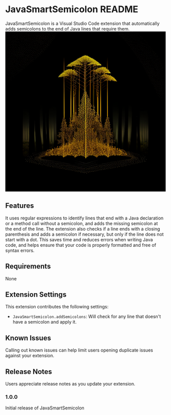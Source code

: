 # JavaSmartSemicolon README

JavaSmartSemicolon is a Visual Studio Code extension that automatically adds semicolons to the end of Java lines that require them.
![Logo](./src/images/00001-3674646832.png)

## Features

It uses regular expressions to identify lines that end with a Java declaration or a method call without a semicolon, and adds the missing semicolon at the end of the line. The extension also checks if a line ends with a closing parenthesis and adds a semicolon if necessary, but only if the line does not start with a dot. This saves time and reduces errors when writing Java code, and helps ensure that your code is properly formatted and free of syntax errors.

## Requirements

None

## Extension Settings

This extension contributes the following settings:

-   `JavaSmartSemicolon.addSemicolons`: Will check for any line that doesn't have a semicolon and apply it.

## Known Issues

Calling out known issues can help limit users opening duplicate issues against your extension.

## Release Notes

Users appreciate release notes as you update your extension.

### 1.0.0

Initial release of JavaSmartSemicolon

<!-- ### 1.0.1

Fixed issue #. -->

<!-- ## Following extension guidelines

Ensure that you've read through the extensions guidelines and follow the best practices for creating your extension.

-   [Extension Guidelines](https://code.visualstudio.com/api/references/extension-guidelines) -->

<!-- ## Working with Markdown

You can author your README using Visual Studio Code. Here are some useful editor keyboard shortcuts:

-   Split the editor (`Cmd+\` on macOS or `Ctrl+\` on Windows and Linux).
-   Toggle preview (`Shift+Cmd+V` on macOS or `Shift+Ctrl+V` on Windows and Linux).
-   Press `Ctrl+Space` (Windows, Linux, macOS) to see a list of Markdown snippets. -->

<!-- ## For more information

-   [Visual Studio Code's Markdown Support](http://code.visualstudio.com/docs/languages/markdown)
-   [Markdown Syntax Reference](https://help.github.com/articles/markdown-basics/)

**Enjoy!** -->
